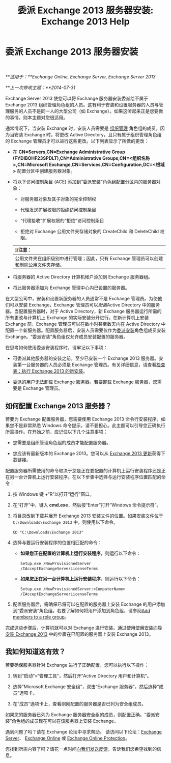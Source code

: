 ﻿---
title: '委派 Exchange 2013 服务器安装: Exchange 2013 Help'
TOCTitle: 委派 Exchange 2013 服务器安装
ms:assetid: f2fc8680-0c7c-4a29-b8f5-d77404fec280
ms:mtpsurl: https://technet.microsoft.com/zh-cn/library/Bb201741(v=EXCHG.150)
ms:contentKeyID: 62614010
ms.date: 01/11/2018
mtps_version: v=EXCHG.150
ms.translationtype: HT
---

# 委派 Exchange 2013 服务器安装

 

_**适用于：**Exchange Online, Exchange Server, Exchange Server 2013_

_**上一次修改主题：**2014-07-31_

Exchange Server 2013 使您可以将 Exchange 服务器安装委派给不属于 Exchange 2013 组织管理角色组的人员。这有利于安装和设置服务器的人员与管理服务的人员不是同一人的大型公司（如 Exchange）。如果这听起来正是您要做的事情，则本主题对您很适用。

通常情况下，当安装 Exchange 时，安装人员需要是 [组织管理](organization-management-exchange-2013-help.md) 角色组的成员。因为当安装 Exchange 时，将更改 Active Directory，且只有属于组织管理角色组的 Exchange 管理员才可以进行这些更改。以下列表显示了所做的更改：

  - 在 **CN=Servers,CN=Exchange Administrative Group (FYDIBOHF23SPDLT),CN=Administrative Groups,CN=\<组织名称\>,CN=Microsoft Exchange,CN=Services,CN=Configuration,DC=\<根域\>** 配置分区中创建服务器对象。

  - 将以下访问控制条目 (ACE) 添加到“委派安装”角色组配置分区内的服务器对象：
    
      - 对服务器对象及其子对象的完全控制权
    
      - 代理发送扩展权限的拒绝访问控制条目
    
      - “代理接收”扩展权限的“拒绝”访问控制条目
    
      - 拒绝对 Exchange 公用文件夹存储对象的 CreateChild 和 DeleteChild 权限。
    
    <table>
    <thead>
    <tr class="header">
    <th><img src="images/Bb124558.note(EXCHG.150).gif" title="注意" alt="注意" />注意：</th>
    </tr>
    </thead>
    <tbody>
    <tr class="odd">
    <td>公用文件夹在组织级别中进行管理；因此，只有 Exchange 管理员可以创建和删除公用文件夹存储。</td>
    </tr>
    </tbody>
    </table>


  - 将服务器的 Active Directory 计算机帐户添加到 Exchange 服务器组。

  - 将此服务器添加为 Exchange 管理中心内已设置的服务器。

在大型公司中，安装和设置新服务器的人员通常不是 Exchange 管理员。为使他们可以安装 Exchange，Exchange 管理员可以*配置*Active Directory 中的服务器。当配置服务器时，对于 Active Directory，新 Exchange 服务器运行所需的所有更改与计算机上 Exchange 的实际安装分开进行。在新计算机上安装 Exchange 前，Exchange 管理员可以在数小时甚至数天内在 Active Directory 中配置一个新服务器。配置服务器后，安装人员需要仅作为[委派安装](delegated-setup-exchange-2013-help.md)角色组成员安装 Exchange。“委派安装”角色组仅允许成员安装配置的服务器。

在思考如何使用委派安装程序时，请牢记以下事项：

  - 可委派其他服务器的安装之前，至少已安装一个 Exchange 2013 服务器。安装第一台服务器的人员必须是 Exchange 管理员。有关详细信息，请查看[检查表：执行 Exchange 2013 的新安装](checklist-perform-a-new-installation-of-exchange-2013-exchange-2013-help.md)。

  - 委派的用户无法卸载 Exchange 服务器。若要卸载 Exchange 服务器，您需要是 Exchange 管理员。

## 如何配置 Exchange 2013 服务器？

若要为 Exchange 配置服务器，您需要使用 Exchange 2013 命令行安装程序。如果您不是非常熟悉 Windows 命令提示，请不要担心。此主题可以引导您正确执行所需操作。在开始之前，应记住以下几个注意事项：

  - 您需要是组织管理角色组的成员才能配置服务器。

  - 您应该有最新版本的 Exchange 2013。您可以从 [Exchange 2013 更新](updates-for-exchange-2013-exchange-2013-help.md)获得下载链接。

配置服务器所需使用的命令取决于您是正在要配置的计算机上运行安装程序还是正在另一台计算机上运行安装程序。在以下步骤中选择与运行安装程序位置匹配的命令：

1.  按 Windows 键 +“R”以打开“运行”窗口。

2.  在“打开”中，键入 **cmd.exe**，然后按“Enter”打开“Windows 命令提示符”。

3.  将目录改到下载并展开 Exchange 2013 安装文件的位置。如果安装文件位于 `C:\Downloads\Exchange 2013` 中，则使用以下命令。
    
        CD "C:\Downloads\Exchange 2013"

4.  选择与要运行安装程序的位置相匹配的命令：
    
      - **如果您正在配置的计算机上运行安装程序**，则运行以下命令：
        
            Setup.exe /NewProvisionedServer /IAcceptExchangeServerLicenseTerms
    
      - **如果您正在另一台计算机上运行安装程序**，则运行以下命令：
        
            Setup.exe /NewProvisionedServer:<ComputerName> /IAcceptExchangeServerLicenseTerms

5.  配置服务器后，需确保已将可以在配置的服务器上安装 Exchange 的用户添加到“委派安装”角色组。若要了解如何将用户添加到角色组，请参阅[Add members to a role group](manage-role-group-members-exchange-2013-help.md)。

完成这些步骤后，计算机就可以对 Exchange 进行安装。通过使用[使用安装向导安装 Exchange 2013](install-exchange-2013-using-the-setup-wizard-exchange-2013-help.md) 中的步骤在已配置的服务器上安装 Exchange 2013。

## 我如何知道这有效？

若要确保服务器针对 Exchange 进行了正确配置，您可以执行以下操作：

1.  转到“启动”\>“管理工具”，然后打开“Active Directory 用户和计算机”。

2.  选择“Microsoft Exchange 安全组”，双击“Exchange 服务器”，然后选择“成员”选项卡。

3.  在“成员”选项卡上，查看刚刚配置的服务器是否已列为安全组成员。

如果您的服务器已列为 Exchange 服务器安全组的成员，则配置正确。“委派安装”角色组的成员现在可以在该服务器上安装 Exchange。

遇到问题了吗？请在 Exchange 论坛中寻求帮助。 请访问以下论坛：[Exchange Server](https://go.microsoft.com/fwlink/p/?linkid=60612)、 [Exchange Online](https://go.microsoft.com/fwlink/p/?linkid=267542) 或 [Exchange Online Protection](https://go.microsoft.com/fwlink/p/?linkid=285351)。

您找到所需内容了吗？请花一点时间[向我们发送反馈](mailto:exsetuphelpfeedback@microsoft.com?subject=exchange%202013%20setup%20help%20feedbac)，告诉我们您希望找到的信息。

